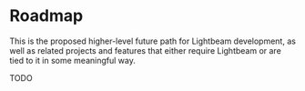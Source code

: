 # Roadmap

This is the proposed higher-level future path for Lightbeam development, as well as related projects and features that either require Lightbeam or are tied to it in some meaningful way.

TODO
